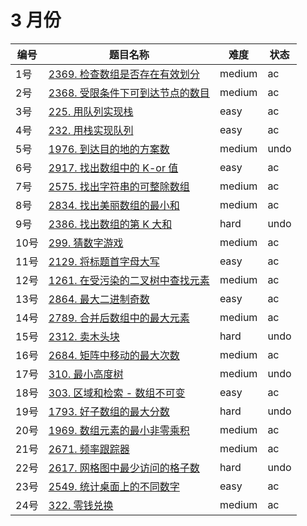 # 3 月份

**编号**|**题目名称**|**难度**|**状态**
--------|------------|--------|--------
1号|[2369. 检查数组是否存在有效划分](./第1题%202369.%20检查数组是否存在有效划分)|medium|ac
2号|[2368. 受限条件下可到达节点的数目](./第2题%202368.%20受限条件下可到达节点的数目)|medium|ac
3号|[225. 用队列实现栈](./第3题%20225.%20用队列实现栈)|easy|ac
4号|[232. 用栈实现队列](./第4题%20232.%20用栈实现队列)|easy|ac
5号|[1976. 到达目的地的方案数](./第5题%201976.%20到达目的地的方案数)|medium|undo
6号|[2917. 找出数组中的 K-or 值](./第6题%202917.%20找出数组中的%20K-or%20值)|easy|ac
7号|[2575. 找出字符串的可整除数组](./第7题%202575.%20找出字符串的可整除数组)|medium|ac
8号|[2834. 找出美丽数组的最小和](./第8题%202834.%20找出美丽数组的最小和)|medium|ac
9号|[2386. 找出数组的第 K 大和](./第9题%202386.%20找出数组的第%20K%20大和)|hard|undo
10号|[299. 猜数字游戏](./第10题%20299.%20猜数字游戏)|medium|ac
11号|[2129. 将标题首字母大写](./第11题%202129.%20将标题首字母大写)|easy|ac
12号|[1261. 在受污染的二叉树中查找元素](./第12题%201261.%20在受污染的二叉树中查找元素)|medium|ac
13号|[2864. 最大二进制奇数](./第13题%202864.%20最大二进制奇数)|easy|ac
14号|[2789. 合并后数组中的最大元素](./第14题%202789.%20合并后数组中的最大元素)|medium|ac
15号|[2312. 卖木头块](./第15题%202312.%20卖木头块)|hard|undo
16号|[2684. 矩阵中移动的最大次数](./第16题%202684.%20矩阵中移动的最大次数)|medium|ac
17号|[310. 最小高度树](./第17题%20310.%20最小高度树)|medium|undo
18号|[303. 区域和检索 - 数组不可变](./第18题%20303.%20区域和检索%20-%20数组不可变)|easy|ac
19号|[1793. 好子数组的最大分数](./第19题%201793.%20好子数组的最大分数)|hard|undo
20号|[1969. 数组元素的最小非零乘积](./第20题%201969.%20数组元素的最小非零乘积)|medium|ac
21号|[2671. 频率跟踪器](./第21题%202671.%20频率跟踪器)|medium|ac
22号|[2617. 网格图中最少访问的格子数](./第22题%202617.%20网格图中最少访问的格子数)|hard|undo
23号|[2549. 统计桌面上的不同数字](./第23题%202549.%20统计桌面上的不同数字)|easy|ac
24号|[322. 零钱兑换](./第24题%20322.%20零钱兑换)|medium|ac
